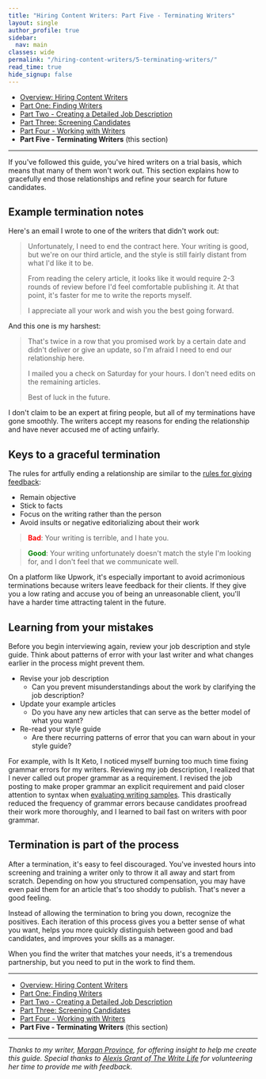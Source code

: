 ```yaml
---
title: "Hiring Content Writers: Part Five - Terminating Writers"
layout: single
author_profile: true
sidebar:
  nav: main
classes: wide
permalink: "/hiring-content-writers/5-terminating-writers/"
read_time: true
hide_signup: false
---
```


* [Overview: Hiring Content Writers](/hiring-content-writers/)
* [Part One: Finding Writers](/hiring-content-writers/1-finding-writers/)
* [Part Two - Creating a Detailed Job Description](/hiring-content-writers/2-creating-a-job-description/)
* [Part Three: Screening Candidates](/hiring-content-writers/3-screening-candidates/)
* [Part Four - Working with Writers](/hiring-content-writers/4-working-with-writers/)
* **Part Five - Terminating Writers** (this section)

---

If you've followed this guide, you've hired writers on a trial basis, which means that many of them won't work out. This section explains how to gracefully end those relationships and refine your search for future candidates.

## Example termination notes

Here's an email I wrote to one of the writers that didn't work out:

>Unfortunately, I need to end the contract here. Your writing is good, but we're on our third article, and the style is still fairly distant from what I'd like it to be.
>
>From reading the celery article, it looks like it would require 2-3 rounds of review before I'd feel comfortable publishing it. At that point, it's faster for me to write the reports myself.
>
>I appreciate all your work and wish you the best going forward.

And this one is my harshest:

>That's twice in a row that you promised work by a certain date and didn't deliver or give an update, so I'm afraid I need to end our relationship here.
>
>I mailed you a check on Saturday for your hours. I don't need edits on the remaining articles.
>
>Best of luck in the future.

I don't claim to be an expert at firing people, but all of my terminations have gone smoothly. The writers accept my reasons for ending the relationship and have never accused me of acting unfairly.

## Keys to a graceful termination

The rules for artfully ending a relationship are similar to the [rules for giving feedback](/hiring-content-writers/4-working-with-writers/#giving-tactful-feedback):

* Remain objective
* Stick to facts
* Focus on the writing rather than the person
* Avoid insults or negative editorializing about their work

>**<font color="red">Bad</font>**: Your writing is terrible, and I hate you.

>**<font color="green">Good</font>**: Your writing unfortunately doesn't match the style I'm looking for, and I don't feel that we communicate well.

On a platform like Upwork, it's especially important to avoid acrimonious terminations because writers leave feedback for their clients. If they give you a low rating and accuse you of being an unreasonable client, you'll have a harder time attracting talent in the future.

## Learning from your mistakes

Before you begin interviewing again, review your job description and style guide. Think about patterns of error with your last writer and what changes earlier in the process might prevent them.

* Revise your job description
  * Can you prevent misunderstandings about the work by clarifying the job description?
* Update your example articles
  * Do you have any new articles that can serve as the better model of what you want?
* Re-read your style guide
  * Are there recurring patterns of error that you can warn about in your style guide?

For example, with Is It Keto, I noticed myself burning too much time fixing grammar errors for my writers. Reviewing my job description, I realized that I never called out proper grammar as a requirement. I revised the job posting to make proper grammar an explicit requirement and paid closer attention to syntax when [evaluating writing samples](/hiring-content-writers/3-screening-candidates/#writing-samples). This drastically reduced the frequency of grammar errors because candidates proofread their work more thoroughly, and I learned to bail fast on writers with poor grammar.

## Termination is part of the process

After a termination, it's easy to feel discouraged. You've invested hours into screening and training a writer only to throw it all away and start from scratch. Depending on how you structured compensation, you may have even paid them for an article that's too shoddy to publish. That's never a good feeling.

Instead of allowing the termination to bring you down, recognize the positives. Each iteration of this process gives you a better sense of what you want, helps you more quickly distinguish between good and bad candidates, and improves your skills as a manager.

When you find the writer that matches your needs, it's a tremendous partnership, but you need to put in the work to find them.

---

* [Overview: Hiring Content Writers](/hiring-content-writers/)
* [Part One: Finding Writers](/hiring-content-writers/1-finding-writers/)
* [Part Two - Creating a Detailed Job Description](/hiring-content-writers/2-creating-a-job-description/)
* [Part Three: Screening Candidates](/hiring-content-writers/3-screening-candidates/)
* [Part Four - Working with Writers](/hiring-content-writers/4-working-with-writers/)
* **Part Five - Terminating Writers** (this section)

---

*Thanks to my writer, [Morgan Province](https://www.morganprovince.com/), for offering insight to help me create this guide. Special thanks to [Alexis Grant of The Write Life](http://thewritelife.com) for volunteering her time to provide me with feedback.*
